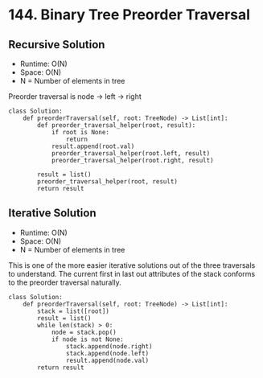 # 144. Binary Tree Preorder Traversal

## Recursive Solution
- Runtime: O(N)
- Space: O(N)
- N = Number of elements in tree

Preorder traversal is node -> left -> right

```
class Solution:
    def preorderTraversal(self, root: TreeNode) -> List[int]:
        def preorder_traversal_helper(root, result):
            if root is None:
                return
            result.append(root.val)
            preorder_traversal_helper(root.left, result)
            preorder_traversal_helper(root.right, result)
            
        result = list()
        preorder_traversal_helper(root, result)
        return result
```

## Iterative Solution
- Runtime: O(N)
- Space: O(N)
- N = Number of elements in tree

This is one of the more easier iterative solutions out of the three traversals to understand.
The current first in last out attributes of the stack conforms to the preorder traversal naturally.

```
class Solution:
    def preorderTraversal(self, root: TreeNode) -> List[int]:
        stack = list([root])
        result = list()
        while len(stack) > 0:
            node = stack.pop()
            if node is not None:
                stack.append(node.right)
                stack.append(node.left)
                result.append(node.val)
        return result
```
